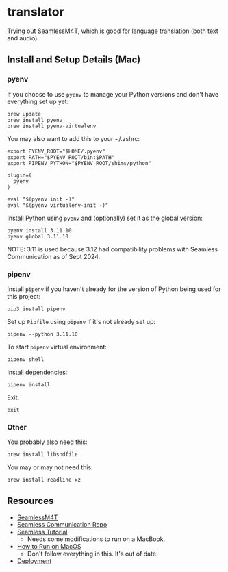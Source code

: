 # translator

Trying out SeamlessM4T, which is good for language translation (both text and audio).

## Install and Setup Details (Mac)

### pyenv

If you choose to use `pyenv` to manage your Python versions and don't have everything set up yet:

```
brew update
brew install pyenv
brew install pyenv-virtualenv
```

You may also want to add this to your ~/.zshrc:

```
export PYENV_ROOT="$HOME/.pyenv"
export PATH="$PYENV_ROOT/bin:$PATH"
export PIPENV_PYTHON="$PYENV_ROOT/shims/python"

plugin=(
  pyenv
)

eval "$(pyenv init -)"
eval "$(pyenv virtualenv-init -)"
```

Install Python using `pyenv` and (optionally) set it as the global version:

```
pyenv install 3.11.10
pyenv global 3.11.10
```

NOTE: 3.11 is used because 3.12 had compatibility problems with Seamless Communication as of Sept 2024.

### pipenv

Install `pipenv` if you haven't already for the version of Python being used for this project:
```
pip3 install pipenv
```

Set up `Pipfile` using `pipenv` if it's not already set up:
```
pipenv --python 3.11.10
```

To start `pipenv` virtual environment:
```
pipenv shell
```

Install dependencies:

```
pipenv install
```

Exit:

```
exit
```

### Other

You probably also need this:

```
brew install libsndfile
```

You may or may not need this:

```
brew install readline xz
```

## Resources
- [SeamlessM4T](https://ai.meta.com/blog/seamless-m4t/)
- [Seamless Communication Repo](https://github.com/facebookresearch/seamless_communication)
- [Seamless Tutorial](https://github.com/facebookresearch/seamless_communication/blob/main/Seamless_Tutorial.ipynb)
    - Needs some modifications to run on a MacBook.
- [How to Run on MacOS](https://betterprogramming.pub/how-to-run-metas-new-model-seamlessm4t-on-macos-172b84b285e3)
    - Don't follow everything in this. It's out of date.
- [Deployment](https://community.sap.com/t5/technology-blogs-by-sap/deployment-of-seamless-m4t-v2-models-on-sap-ai-core/ba-p/13680013)